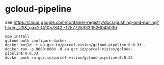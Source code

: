 # gcloud-pipeline

see https://cloud.google.com/container-registry/docs/pushing-and-pulling?hl=en_US&_ga=2.141057842.-1257725333.1526045030

```
npm install 
gcloud auth configure-docker
docker build -t eu.gcr.io/parcel-vision/gcloud-pipeline:0.0.33 .   
docker run -p 8080:8080 -d eu.gcr.io/parcel-vision/gcloud-pipeline:0.0.33
docker push eu.gcr.io/parcel-vision/gcloud-pipeline:0.0.33
```
